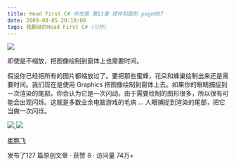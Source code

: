 ```yaml
---
title: Head First C# 中文版 第13章 控件和图形 page607
date: 2009-08-05 20:19:00
tags: 我翻译的Head First C#（习作）
---
```

![](https://p-blog.csdn.net/images/p_blog_csdn_net/cuipengfei1/EntryImages/20090805/2009-08-05_19-58-30.jpg)

即使是不缩放，把图像绘制到窗体上也需要时间。

假设你已经把所有的图片都缩放过了。要把那些蜜蜂，花朵和蜂巢绘制出来还是需要时间。我们现在是使用  Graphics
把图像绘制到窗体上去。如果你的眼睛捕捉到一次渲染的尾部，你会认为它是一次闪动。由于需要绘制的图形很多，所以很有可能会出现闪烁。这就是多数业余电脑游戏的毛病
...  人眼捕捉到渲染的尾部，把它当做一次闪烁。



[ ![](https://profile.csdnimg.cn/5/2/5/3_cuipengfei1)
![](https://g.csdnimg.cn/static/user-reg-year/1x/11.png)
](https://blog.csdn.net/cuipengfei1)

[ 崔鹏飞 ](https://blog.csdn.net/cuipengfei1)

发布了127 篇原创文章  ·  获赞 8  ·  访问量 74万+

